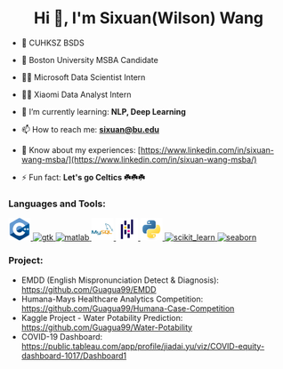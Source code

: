 <h1 align="center">Hi 👋, I'm Sixuan(Wilson) Wang</h1>


- 🏫 CUHKSZ BSDS
- 🏫 Boston University MSBA Candidate
- 👨‍💻 Microsoft Data Scientist Intern
- 👨‍💻 Xiaomi Data Analyst Intern
- 🌱 I’m currently learning:  **NLP, Deep Learning**

- 📫 How to reach me:  **sixuan@bu.edu**

- 📄 Know about my experiences:  [https://www.linkedin.com/in/sixuan-wang-msba/](https://www.linkedin.com/in/sixuan-wang-msba/)

- ⚡ Fun fact:  **Let's go Celtics ☘️☘️☘️**

<p align="left">
</p>

<h3 align="left">Languages and Tools:</h3>
<p align="left"> <a href="https://www.w3schools.com/cpp/" target="_blank" rel="noreferrer"> <img src="https://raw.githubusercontent.com/devicons/devicon/master/icons/cplusplus/cplusplus-original.svg" alt="cplusplus" width="40" height="40"/> </a> <a href="https://www.gtk.org/" target="_blank" rel="noreferrer"> <img src="https://upload.wikimedia.org/wikipedia/commons/7/71/GTK_logo.svg" alt="gtk" width="40" height="40"/> </a> <a href="https://www.mathworks.com/" target="_blank" rel="noreferrer"> <img src="https://upload.wikimedia.org/wikipedia/commons/2/21/Matlab_Logo.png" alt="matlab" width="40" height="40"/> </a> <a href="https://www.mysql.com/" target="_blank" rel="noreferrer"> <img src="https://raw.githubusercontent.com/devicons/devicon/master/icons/mysql/mysql-original-wordmark.svg" alt="mysql" width="40" height="40"/> </a> <a href="https://pandas.pydata.org/" target="_blank" rel="noreferrer"> <img src="https://raw.githubusercontent.com/devicons/devicon/2ae2a900d2f041da66e950e4d48052658d850630/icons/pandas/pandas-original.svg" alt="pandas" width="40" height="40"/> </a> <a href="https://www.python.org" target="_blank" rel="noreferrer"> <img src="https://raw.githubusercontent.com/devicons/devicon/master/icons/python/python-original.svg" alt="python" width="40" height="40"/> </a> <a href="https://scikit-learn.org/" target="_blank" rel="noreferrer"> <img src="https://upload.wikimedia.org/wikipedia/commons/0/05/Scikit_learn_logo_small.svg" alt="scikit_learn" width="40" height="40"/> </a> <a href="https://seaborn.pydata.org/" target="_blank" rel="noreferrer"> <img src="https://seaborn.pydata.org/_images/logo-mark-lightbg.svg" alt="seaborn" width="40" height="40"/> </a> </p>

<h3 align="left">Project:</h3>

- EMDD (English Mispronunciation Detect & Diagnosis): https://github.com/Guagua99/EMDD
- Humana-Mays Healthcare Analytics Competition: https://github.com/Guagua99/Humana-Case-Competition
- Kaggle Project - Water Potability Prediction: https://github.com/Guagua99/Water-Potability
- COVID-19 Dashboard: https://public.tableau.com/app/profile/jiadai.yu/viz/COVID-equity-dashboard-1017/Dashboard1





<!--
**Guagua99/Guagua99** is a ✨ _special_ ✨ repository because its `README.md` (this file) appears on your GitHub profile.

Here are some ideas to get you started:

- 🔭 I’m currently working on ...
- 🌱 I’m currently learning ...
- 👯 I’m looking to collaborate on ...
- 🤔 I’m looking for help with ...
- 💬 Ask me about ...
- 📫 How to reach me: ...
- 😄 Pronouns: ...
- ⚡ Fun fact: ...






-->
